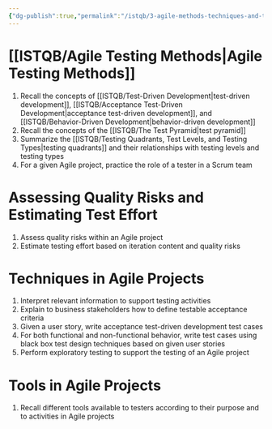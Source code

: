 ```yaml
---
{"dg-publish":true,"permalink":"/istqb/3-agile-methods-techniques-and-tools/","tags":["#agile","agile-tester","#acceptance-criteria","exploratory-testing","performance-testing","product-risk","quality-risk","regression-testing","test-approach","test-charter","test-estimation","test-execution-automation","test-strategy","test-driven-development","unit-test-framework"]}
---
```


# [[ISTQB/Agile Testing Methods\|Agile Testing Methods]]
1. Recall the concepts of [[ISTQB/Test-Driven Development\|test-driven development]], [[ISTQB/Acceptance Test-Driven Development\|acceptance test-driven development]], and [[ISTQB/Behavior-Driven Development\|behavior-driven development]]
2. Recall the concepts of the [[ISTQB/The Test Pyramid\|test pyramid]]
3. Summarize the [[ISTQB/Testing Quadrants, Test Levels, and Testing Types\|testing quadrants]] and their relationships with testing levels and testing types
4. For a given Agile project, practice the role of a tester in a Scrum team
# Assessing Quality Risks and Estimating Test Effort
1. Assess quality risks within an Agile project
2. Estimate testing effort based on iteration content and quality risks
# Techniques in Agile Projects
1. Interpret relevant information to support testing activities 
2. Explain to business stakeholders how to define testable acceptance criteria 
3. Given a user story, write acceptance test-driven development test cases
4. For both functional and non-functional behavior, write test cases using black box test design techniques based on given user stories
5. Perform exploratory testing to support the testing of an Agile project
# Tools in Agile Projects
1. Recall different tools available to testers according to their purpose and to activities in Agile projects
